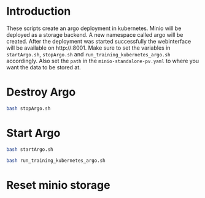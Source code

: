 # Introduction

These scripts create an argo deployment in kubernetes. Minio will be deployed as a storage backend. A new namespace called argo will be created. After the deployment was started successfully the webinterface will be available on http://<nodename>:8001. Make sure to set the variables in `startArgo.sh`, `stopArgo.sh` and `run_training_kubernetes_argo.sh` accordingly.
Also set the `path` in the `minio-standalone-pv.yaml` to where you want the data to be stored at.


# Destroy Argo

```bash
bash stopArgo.sh
```

# Start Argo 

```bash
bash startArgo.sh

bash run_training_kubernetes_argo.sh
```

# Reset minio storage
